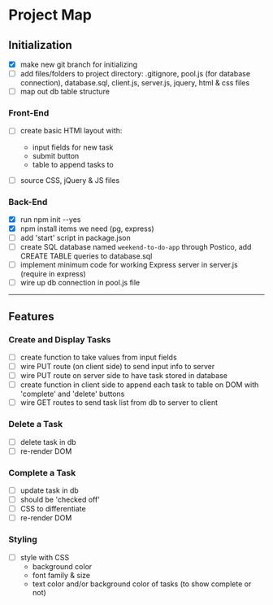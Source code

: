 # Project Map

## Initialization

- [x] make new git branch for initializing
- [ ] add files/folders to project directory: .gitignore, pool.js (for database connection), database.sql, client.js, server.js, jquery, html & css files
- [ ] map out db table structure

### Front-End

- [ ] create basic HTMl layout with:
    * input fields for new task
    * submit button
    * table to append tasks to
- [ ] source CSS, jQuery & JS files


### Back-End

- [x] run npm init --yes
- [x] npm install items we need (pg, express)
- [ ] add 'start' script in package.json
- [ ] create SQL database named `weekend-to-do-app` through Postico, add CREATE TABLE queries to database.sql
- [ ] implement minimum code for working Express server in server.js (require in express)
- [ ] wire up db connection in pool.js file

---

## Features

### Create and Display Tasks

- [ ] create function to take values from input fields 
- [ ] wire PUT route (on client side) to send input info to server
- [ ] wire PUT route on server side to have task stored in database
- [ ] create function in client side to append each task to table on DOM with 'complete' and 'delete' buttons
- [ ] wire GET routes to send task list from db to server to client

### Delete a Task

- [ ] delete task in db
- [ ] re-render DOM

### Complete a Task

- [ ] update task in db
- [ ] should be 'checked off'
- [ ] CSS to differentiate
- [ ] re-render DOM

### Styling

- [ ] style with CSS
    * background color
    * font family & size
    * text color and/or background color of tasks (to show complete or not)
